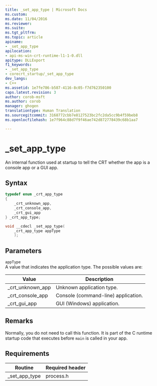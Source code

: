 ```yaml
---
title: _set_app_type | Microsoft Docs
ms.custom: 
ms.date: 11/04/2016
ms.reviewer: 
ms.suite: 
ms.tgt_pltfrm: 
ms.topic: article
apiname:
- _set_app_type
apilocation:
- api-ms-win-crt-runtime-l1-1-0.dll
apitype: DLLExport
f1_keywords:
- _set_app_type
- corecrt_startup/_set_app_type
dev_langs:
- C++
ms.assetid: 1e7fe786-b587-4116-8c05-f7d762350100
caps.latest.revision: 3
author: corob-msft
ms.author: corob
manager: ghogen
translationtype: Human Translation
ms.sourcegitcommit: 3168772cbb7e8127523bc2fc2da5cc9b4f59beb8
ms.openlocfilehash: 1e7f964c88d7f9f46ae742d872778439c68b1aa7

---
```

# _set_app_type
An internal function used at startup to tell the CRT whether the app is a console app or a GUI app.  
  
## Syntax  
  
```cpp
typedef enum _crt_app_type
{
    _crt_unknown_app,
    _crt_console_app,
    _crt_gui_app
} _crt_app_type;

void __cdecl _set_app_type(
    _crt_app_type appType
    ); 
```  
  
## Parameters  
 `appType`  
 A value that indicates the application type. The possible values are:  
  
|Value|Description|  
|----------------|-----------------|  
|_crt_unknown_app|Unknown application type.|  
|_crt_console_app|Console (command-line) application.|  
|_crt_gui_app|GUI (Windows) application.|  
  
## Remarks  
 Normally, you do not need to call this function. It is part of the C runtime startup code that executes before `main` is called in your app.
 
## Requirements  
  
|Routine|Required header|  
|-------------|---------------------|  
|_set_app_type|process.h|




<!--HONumber=Jan17_HO1-->


